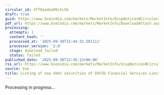 ```yaml
---
circular_id: 4ff8aadee86c5c56
draft: true
guid: https://www.bseindia.com/markets/MarketInfo/DispNoticesNCirculars.aspx?Noticeid={B054E226-5AF1-4E06-B4F0-E9AC0D779801}&noticeno=20250930-54&dt=09/30/2025&icount=54&totcount=104&flag=0
pdf_url: https://www.bseindia.com/markets/MarketInfo/DownloadAttach.aspx?id=20250930-54&attachedId=
processing:
  attempts: 1
  content_hash: ''
  processed_at: '2025-09-30T15:44:32.591111'
  processor_version: '2.0'
  stage: download_failed
  status: failed
published_date: '2025-09-30T12:36:13+00:00'
rss_url: https://www.bseindia.com/markets/MarketInfo/DispNoticesNCirculars.aspx?Noticeid={B054E226-5AF1-4E06-B4F0-E9AC0D779801}&noticeno=20250930-54&dt=09/30/2025&icount=54&totcount=104&flag=0
source: bse
title: Listing of new debt securities of OXYZO Financial Services Limited
---
```


Processing in progress...